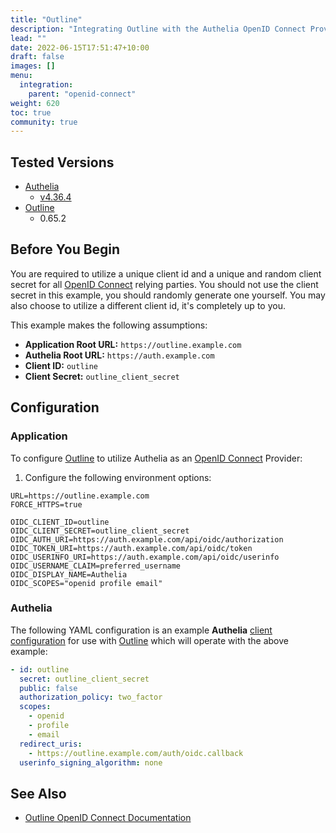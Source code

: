 ```yaml
---
title: "Outline"
description: "Integrating Outline with the Authelia OpenID Connect Provider."
lead: ""
date: 2022-06-15T17:51:47+10:00
draft: false
images: []
menu:
  integration:
    parent: "openid-connect"
weight: 620
toc: true
community: true
---
```


## Tested Versions

* [Authelia]
  * [v4.36.4](https://github.com/authelia/authelia/releases/tag/v4.36.4)
* [Outline]
  * 0.65.2

## Before You Begin

You are required to utilize a unique client id and a unique and random client secret for all [OpenID Connect] relying
parties. You should not use the client secret in this example, you should randomly generate one yourself. You may also
choose to utilize a different client id, it's completely up to you.

This example makes the following assumptions:

* __Application Root URL:__ `https://outline.example.com`
* __Authelia Root URL:__ `https://auth.example.com`
* __Client ID:__ `outline`
* __Client Secret:__ `outline_client_secret`

## Configuration

### Application

To configure [Outline] to utilize Authelia as an [OpenID Connect] Provider:

1. Configure the following environment options:
```text
URL=https://outline.example.com
FORCE_HTTPS=true

OIDC_CLIENT_ID=outline
OIDC_CLIENT_SECRET=outline_client_secret
OIDC_AUTH_URI=https://auth.example.com/api/oidc/authorization
OIDC_TOKEN_URI=https://auth.example.com/api/oidc/token
OIDC_USERINFO_URI=https://auth.example.com/api/oidc/userinfo
OIDC_USERNAME_CLAIM=preferred_username
OIDC_DISPLAY_NAME=Authelia
OIDC_SCOPES="openid profile email"
```

### Authelia

The following YAML configuration is an example __Authelia__
[client configuration](../../../configuration/identity-providers/open-id-connect.md#clients) for use with [Outline]
which will operate with the above example:

```yaml
- id: outline
  secret: outline_client_secret
  public: false
  authorization_policy: two_factor
  scopes:
    - openid
    - profile
    - email
  redirect_uris:
    - https://outline.example.com/auth/oidc.callback
  userinfo_signing_algorithm: none
```

## See Also

* [Outline OpenID Connect Documentation](https://app.getoutline.com/share/770a97da-13e5-401e-9f8a-37949c19f97e/doc/oidc-8CPBm6uC0I)

[Authelia]: https://www.authelia.com
[Outline]: https://www.getoutline.com/
[OpenID Connect]: ../../openid-connect/introduction.md
